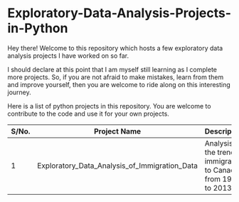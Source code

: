 # Exploratory-Data-Analysis-Projects-in-Python

Hey there!  Welcome to this repository which hosts a few exploratory data analysis projects I have worked on so far.

I should declare at this point that I am myself still learning as I complete more projects. So, if you are not afraid to make mistakes, learn from them and improve yourself, then you are welcome to ride along on this interesting journey. 

Here is a list of python projects in this repository. You are welcome to contribute to the code and use it for your own projects.


| S/No. | Project Name | Description |
|-------|--------------|-------------|
| 1     | Exploratory_Data_Analysis_of_Immigration_Data | Analysis of the trend of immigrants to Canada from 1980 to 2013.

